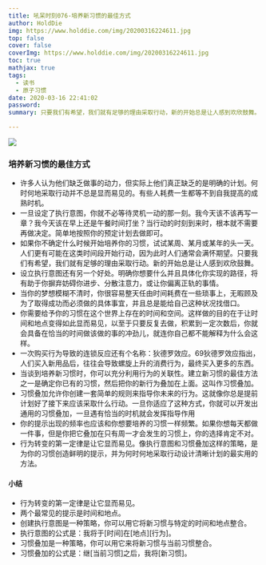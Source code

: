 ```yaml
---
title: 吼呆时刻076-培养新习惯的最佳方式
author: HoldDie
img: https://www.holddie.com/img/20200316224611.jpg
top: false
cover: false
coverImg: https://www.holddie.com/img/20200316224611.jpg
toc: true
mathjax: true
tags:
  - 读书
  - 原子习惯
date: 2020-03-16 22:41:02
password:
summary: 只要我们有希望，我们就有足够的理由采取行动，新的开始总是让人感到欢欣鼓舞。

---
```


![](https://www.holddie.com/img/20200316224611.jpg)

### 培养新习惯的最佳方式

- 许多人认为他们缺乏做事的动力，但实际上他们真正缺乏的是明确的计划。何时何地采取行动并不总是显而易见的。有些人耗费一生都等不到自我提高的成熟时机。
- 一旦设定了执行意图，你就不必等待灵机一动的那一刻。我今天该不该再写一章？我今天该在早上还是午餐时间打坐？当行动的时刻到来时，根本就不需要再做决定。简单地按照你的预定计划去做即可。
- 如果你不确定什么时候开始培养你的习惯，试试某周、某月或某年的头一天。人们更有可能在这类时间段开始行动，因为此时人们通常会满怀期望。只要我们有希望，我们就有足够的理由采取行动。新的开始总是让人感到欢欣鼓舞。
- 设立执行意图还有另一个好处。明确你想要什么并且具体化你实现的路径，将有助于你摒弃妨碍你进步、分散注意力，或让你偏离正轨的事情。
- 当你的梦想模糊不清时，你很容易整天任由时间耗费在一些琐事上，无暇顾及为了取得成功而必须做的具体事宜，并且总是能给自己这种状况找借口。
- 你需要给予你的习惯在这个世界上存在的时间和空间。这样做的目的在于让时间和地点变得如此显而易见，以至于只要反复去做，积累到一定次数后，你就会具备在恰当的时间做该做的事的冲劲儿，就连你自己都不能解释为什么会这样。
- 一次购买行为导致的连锁反应还有个名称：狄德罗效应。69狄德罗效应指出，人们买入新用品后，往往会导致螺旋上升的消费行为，最终买入更多的东西。
- 当谈到培养新习惯时，你可以充分利用行为的关联性。建立新习惯的最佳方法之一是确定你已有的习惯，然后把你的新行为叠加在上面。这叫作习惯叠加。
- 习惯叠加允许你创建一套简单的规则来指导你未来的行为。这就像你总是提前计划好了接下来应该采取什么行动。一旦你适应了这种方式，你就可以开发出通用的习惯叠加，一旦遇有恰当的时机就会发挥指导作用
- 你的提示出现的频率也应该和你想要培养的习惯一样频繁。如果你想每天都做一件事，但是你把它叠加在只有周一才会发生的习惯上，你的选择肯定不对。
- 行为转变的第一定律是让它显而易见。像执行意图和习惯叠加这样的策略，是为你的习惯创造鲜明的提示，并为何时何地采取行动设计清晰计划的最实用的方法。

#### 小结

- 行为转变的第一定律是让它显而易见。
- 两个最常见的提示是时间和地点。
- 创建执行意图是一种策略，你可以用它将新习惯与特定的时间和地点整合。
- 执行意图的公式是：我将于[时间]在[地点][行为]。
- 习惯叠加是一种策略，你可以用它来将新习惯与当前习惯整合。
- 习惯叠加的公式是：继[当前习惯]之后，我将[新习惯]。